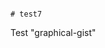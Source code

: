                                                                                                                                                                                                                                                                                                                                                                                                                                                                                                                                                                                 # test7
Test "graphical-gist"